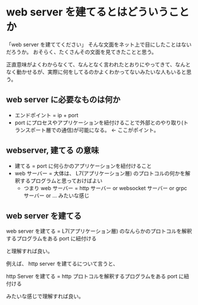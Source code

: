 # web server を建てるとはどういうことか

「web server を建ててください」
そんな文面をネット上で目にしたことはないだろうか。
おそらく、たくさんその文面を見てきたことと思う。

正直意味がよくわからなくて、なんとなく言われたとおりにやってきて、なんとなく動かせるが、実際に何をしてるのかよくわかってないみたいな人もいると思う。

## web server に必要なものは何か
- エンドポイント = ip + port
- port にプロセスやアプリケーションを紐付けることで外部とのやり取り(トランスポート層での通信)が可能になる。 <- ここがポイント。

## webserver, 建てる の意味
- 建てる = port に何らかのアプリケーションを紐付けること
- web サーバー = 大体は、 L7(アプリケーション層) のプロトコルの何かを解釈するプログラムと思っておけばよい
  - つまり web サーバー = http サーバー or websocket サーバー or grpc サーバー or ... みたいな感じ

## web server を建てる
web server を建てる = L7(アプリケーション層) のなんらかのプロトコルを解釈するプログラムをある port に紐付ける

と理解すれば良い。

例えば、 http server を建てるについて言うと、

http Server を建てる = http プロトコルを解釈するプログラムをある port に紐付ける

みたいな感じで理解すれば良い。
